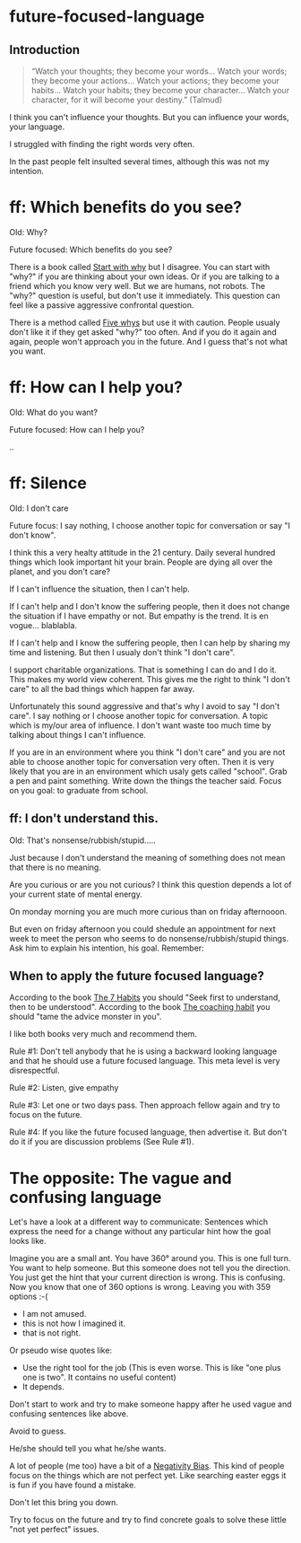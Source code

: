 # future-focused-language

## Introduction

> “Watch your thoughts; they become your words…
> Watch your words; they become your actions…
> Watch your actions; they become your habits…
> Watch your habits; they become your character…
> Watch your character, for it will become your destiny.” (Talmud)

I think you can't influence your thoughts. But you can influence your words, your language.

I struggled with finding the right words very often.

In the past people felt insulted several times, although this was not my intention.

# ff: Which benefits do you see?

Old: Why?

Future focused: Which benefits do you see?

There is a book called [Start with why](https://simonsinek.com/product/start-with-why/) but I disagree. You can start with "why?" if you are thinking about your own ideas. Or if you are talking to a friend which you know very well. But we are humans, not robots. The "why?" question is useful, but don't use it immediately. This question can feel like a passive aggressive confrontal question.

There is a method called [Five whys](https://en.wikipedia.org/wiki/Five_whys) but use it with caution. People usualy don't like it if they get asked "why?" too often. And if you do it again and again, people won't approach you in the future. And I guess that's not what you want.

# ff: How can I help you?

Old: What do you want?

Future focused: How can I help you?

..


# ff: Silence

Old: I don't care

Future focus: I say nothing, I choose another topic for conversation or say "I don't know".

I think this a very healty attitude in the 21 century. Daily several hundred things which look important hit your brain. People are dying all over the planet, and you don't care? 

If I can't influence the situation, then I can't help. 

If I can't help and I don't know the suffering people, then it does not change the situation if I have empathy or not. But empathy is the trend. It is en vogue... blablabla.


If I can't help and I know the suffering people, then I can help by sharing my time and listening. But then I usualy don't think "I don't care".

I support charitable organizations. That is something I can do and I do it. This makes my world view coherent. This gives me the right to think "I don't care" to all the bad things which happen far away.

Unfortunately this sound aggressive and that's why I avoid to say "I don't care". I say nothing or I choose another topic for conversation. A topic which is my/our area of influence. I don't want waste too much time by talking about things I can't influence.

If you are in an environment where you think "I don't care" and you are not able to choose another topic for conversation very often. Then it is very likely that you are in an environment which usaly gets called "school". Grab a pen and paint something. Write down the things the teacher said. Focus on you goal: to graduate from school. 

## ff: I don't understand this. 

Old: That's nonsense/rubbish/stupid.....

Just because I don't understand the meaning of something does not mean that there is no meaning.

Are you curious or are you not curious? I think this question depends a lot of your current state of mental energy.

On monday morning you are much more curious than on friday afternooon.

But even on friday afternoon you could shedule an appointment for next week to meet the person who seems to do nonsense/rubbish/stupid things. Ask him to explain his intention, his goal. Remember: 



## When to apply the future focused language?

According to the book [The 7 Habits](https://en.wikipedia.org/wiki/The_7_Habits_of_Highly_Effective_People) you should "Seek first to understand, then to be understood". According to the book [The coaching habit](https://boxofcrayons.com/the-coaching-habit-book/) you should "tame the advice monster in you".

I like both books very much and recommend them.

Rule #1: Don't tell anybody that he is using a backward looking language and that he should use a future focused language. This meta level is very disrespectful. 

Rule #2: Listen, give empathy

Rule #3: Let one or two days pass. Then approach fellow again and try to focus on the future.

Rule #4: If you like the future focused language, then advertise it. But don't do it if you are discussion problems (See Rule #1). 

# The opposite: The vague and confusing language

Let's have a look at a different way to communicate: Sentences which express the need for a change without any particular hint how the goal looks like.

Imagine you are a small ant. You have 360° around you. This is one full turn. You want to help someone. But this someone does not tell you the direction. You just get the hint that your current direction is wrong. This is confusing. Now you know that one of 360 options is wrong. Leaving you with 359 options :-(

* I am not amused.
* this is not how I imagined it.
* that is not right.

Or pseudo wise quotes like:

* Use the right tool for the job (This is even worse. This is like "one plus one is two". It contains no useful content)
* It depends.

Don't start to work and try to make someone happy after he used vague and confusing sentences like above.

Avoid to guess.

He/she should tell you what he/she wants.

A lot of people (me too) have a bit of a [Negativity Bias](https://en.wikipedia.org/wiki/Negativity_bias). This kind of people focus on the things which are not perfect yet. Like searching easter eggs it is fun if you have found a mistake. 

Don't let this bring you down.

Try to focus on the future and try to find concrete goals to solve these little "not yet perfect" issues.
